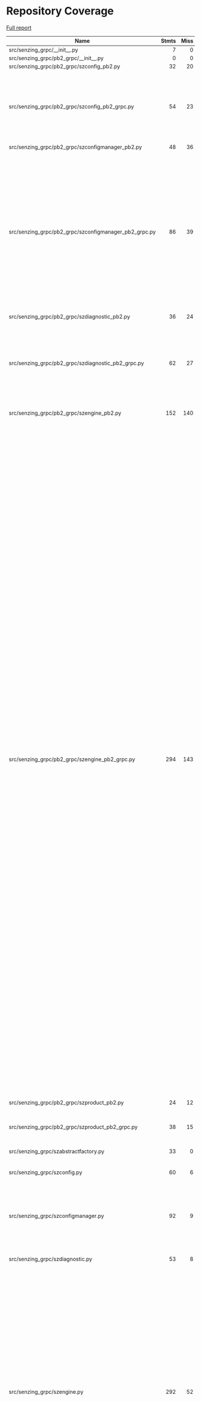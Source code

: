 # Repository Coverage

[Full report](https://htmlpreview.github.io/?https://github.com/senzing-garage/sz-sdk-python-grpc/blob/python-coverage-comment-action-data/htmlcov/index.html)

| Name                                                      |    Stmts |     Miss |   Cover |   Missing |
|---------------------------------------------------------- | -------: | -------: | ------: | --------: |
| src/senzing\_grpc/\_\_init\_\_.py                         |        7 |        0 |    100% |           |
| src/senzing\_grpc/pb2\_grpc/\_\_init\_\_.py               |        0 |        0 |    100% |           |
| src/senzing\_grpc/pb2\_grpc/szconfig\_pb2.py              |       32 |       20 |     38% |     33-52 |
| src/senzing\_grpc/pb2\_grpc/szconfig\_pb2\_grpc.py        |       54 |       23 |     57% |15-16, 19, 64-66, 70-72, 76-78, 82-84, 88-113, 131, 158, 185, 212 |
| src/senzing\_grpc/pb2\_grpc/szconfigmanager\_pb2.py       |       48 |       36 |     25% |     33-68 |
| src/senzing\_grpc/pb2\_grpc/szconfigmanager\_pb2\_grpc.py |       86 |       39 |     55% |15-16, 19, 84-86, 90-92, 96-98, 102-104, 108-110, 114-116, 120-122, 126-128, 132-177, 195, 222, 249, 276, 303, 330, 357, 384 |
| src/senzing\_grpc/pb2\_grpc/szdiagnostic\_pb2.py          |       36 |       24 |     33% |     33-56 |
| src/senzing\_grpc/pb2\_grpc/szdiagnostic\_pb2\_grpc.py    |       62 |       27 |     56% |15-16, 19, 69-71, 75-77, 81-83, 87-89, 93-95, 99-129, 147, 174, 201, 228, 255 |
| src/senzing\_grpc/pb2\_grpc/szengine\_pb2.py              |      152 |      140 |      8% |    33-172 |
| src/senzing\_grpc/pb2\_grpc/szengine\_pb2\_grpc.py        |      294 |      143 |     51% |15-16, 19, 214-216, 220-222, 226-228, 232-234, 238-240, 244-246, 250-252, 256-258, 262-264, 268-270, 274-276, 280-282, 286-288, 292-294, 298-300, 304-306, 310-312, 316-318, 322-324, 328-330, 334-336, 340-342, 346-348, 352-354, 358-360, 364-366, 370-372, 376-378, 382-384, 388-390, 394-396, 400-402, 406-408, 412-414, 418-593, 611, 638, 665, 692, 719, 746, 773, 800, 827, 854, 881, 908, 935, 962, 989, 1016, 1043, 1070, 1097, 1124, 1151, 1178, 1205, 1232, 1259, 1286, 1313, 1340, 1367, 1394, 1421, 1448, 1475, 1502 |
| src/senzing\_grpc/pb2\_grpc/szproduct\_pb2.py             |       24 |       12 |     50% |     33-44 |
| src/senzing\_grpc/pb2\_grpc/szproduct\_pb2\_grpc.py       |       38 |       15 |     61% |15-16, 19, 54-56, 60-62, 66-81, 99, 126 |
| src/senzing\_grpc/szabstractfactory.py                    |       33 |        0 |    100% |           |
| src/senzing\_grpc/szconfig.py                             |       60 |        6 |     90% |65, 114-115, 149-151 |
| src/senzing\_grpc/szconfigmanager.py                      |       92 |        9 |     90% |107-108, 115-116, 123-124, 185-187 |
| src/senzing\_grpc/szdiagnostic.py                         |       53 |        8 |     85% |93-94, 124-127, 133-134 |
| src/senzing\_grpc/szengine.py                             |      292 |       52 |     82% |105-106, 113-114, 145-146, 154-162, 171-172, 179-185, 194-195, 325-326, 340-341, 382-383, 390-391, 435-436, 449-450, 460-461, 518-527, 566-567, 584-587, 593-594 |
| src/senzing\_grpc/szhelpers.py                            |       46 |        8 |     83% |49, 53-55, 81, 88-89, 108 |
| src/senzing\_grpc/szproduct.py                            |       37 |        7 |     81% |84-85, 92-93, 109-111 |
|                                                 **TOTAL** | **1446** |  **569** | **61%** |           |


## Setup coverage badge

Below are examples of the badges you can use in your main branch `README` file.

### Direct image

[![Coverage badge](https://raw.githubusercontent.com/senzing-garage/sz-sdk-python-grpc/python-coverage-comment-action-data/badge.svg)](https://htmlpreview.github.io/?https://github.com/senzing-garage/sz-sdk-python-grpc/blob/python-coverage-comment-action-data/htmlcov/index.html)

This is the one to use if your repository is private or if you don't want to customize anything.

### [Shields.io](https://shields.io) Json Endpoint

[![Coverage badge](https://img.shields.io/endpoint?url=https://raw.githubusercontent.com/senzing-garage/sz-sdk-python-grpc/python-coverage-comment-action-data/endpoint.json)](https://htmlpreview.github.io/?https://github.com/senzing-garage/sz-sdk-python-grpc/blob/python-coverage-comment-action-data/htmlcov/index.html)

Using this one will allow you to [customize](https://shields.io/endpoint) the look of your badge.
It won't work with private repositories. It won't be refreshed more than once per five minutes.

### [Shields.io](https://shields.io) Dynamic Badge

[![Coverage badge](https://img.shields.io/badge/dynamic/json?color=brightgreen&label=coverage&query=%24.message&url=https%3A%2F%2Fraw.githubusercontent.com%2Fsenzing-garage%2Fsz-sdk-python-grpc%2Fpython-coverage-comment-action-data%2Fendpoint.json)](https://htmlpreview.github.io/?https://github.com/senzing-garage/sz-sdk-python-grpc/blob/python-coverage-comment-action-data/htmlcov/index.html)

This one will always be the same color. It won't work for private repos. I'm not even sure why we included it.

## What is that?

This branch is part of the
[python-coverage-comment-action](https://github.com/marketplace/actions/python-coverage-comment)
GitHub Action. All the files in this branch are automatically generated and may be
overwritten at any moment.